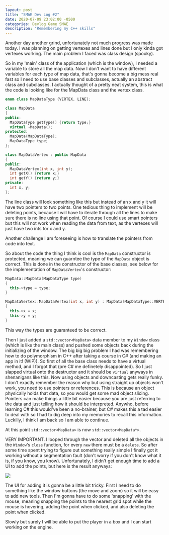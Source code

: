 ```yaml
---
layout: post
title: "SMAE Dev Log #2"
date: 2020-07-09 23:02:00 -0500
categories: Devlog Game SMAE
description: "Remembering my C++ skills"
---
```


Another day another grind, unfortunately not much progress was made today. I was planning on getting vertexes
and lines done but I only kinda got vertexes working. The main problem I faced was class design (spooky).

So in my 'main' class of the application (which is the window), I needed a variable to store all the map data.
Now I don't want to have different variables for each type of map data, that's gonna become a big mess real
fast so I need to use base classes and subclasses, actually an abstract class and subclasses. I actually
thought of a pretty neat system, this is what the code is looking like for the MapData class and the vertex
class.

```c++
enum class MapDataType {VERTEX, LINE};

class MapData
{
public:
  MapDataType getType() {return type;}
  virtual ~MapData();
protected:
  MapData(MapDataType);
  MapDataType type;
};

class MapDataVertex : public MapData
{
public:
  MapDataVertex(int x, int y);
  int getX() {return x;}
  int getY() {return y;}
private:
  int x, y;
};
```

The line class will look something like this but instead of an x and y it will have two pointers to two points. One
tedious thing to implement will be deleting points, because I will have to iterate through all the lines to make
sure there is no line using that point. Of course I could use smart pointers but this will not work when reading
the data from text, as the vertexes will just have two ints for x and y.

Another challenge I am foreseeing is how to translate the pointers from code into text.

So about the code the thing I think is cool is the ```MapData``` constructor is protected, meaning we can guarntee
the type of the ```MapData``` object is correct. This is done in the constructor of the base classes, see below
for the implementation of ```MapDataVertex```'s constructor:

```c++
MapData::MapData(MapDataType type)
{
  this->type = type;
}

MapDataVertex::MapDataVertex(int x, int y) : MapData(MapDataType::VERTEX)
{
  this->x = x;
  this->y = y;
}
```

This way the types are guaranteed to be correct.

Then I just added a ```std::vector<MapData>``` data member to my ```Window``` class (which is like the main class)
and pushed some objects back during the initializing of the window. The big big big problem I had was remembering
how to do polymorphism in C++ after taking a course in C# (and making an app in it! (WIP)). So first of all the base
class needs to have a virtual method, and I forgot that (pre C# me definetely disappointed). So I just slapped
virtual onto the destructor and it should be ```virtual``` anyways in shenanigans like this. Now using objects and
downcasting gets really funky. I don't exactly remember the reason why but using straight up objects won't work,
you need to use pointers or references. This is because an object physically holds that data, so you would get some
mad object slicing. Pointers can make things a little bit easier because you are just referring
to the data and just telling how it should be interpreted. Anywho, before learning C# this would've been a no-brainer,
but C# makes this a tad easier to deal with so I had to dig deep into my memories to recall this information. Luckilly,
I think I am back so I am able to continue.

At this point ```std::vector<MapData>``` is now ```std::vector<MapData*>```.

VERY IMPORTANT. I looped through the vector and deleted all the objects in the ```Window```'s ```close``` function, for
every ```new``` there must be a ```delete```. So after some time spent trying to figure out something really simple I
finally got it working without a segmentation fault (don't worry if you don't know what it is, if you know, you know).
Unfortunately, I didn't get enough time to add a UI to add the points, but here is the result anyways:

<img src="https://mistermjir.github.io/assets/images/smae/smae_dev_log_2_1.png">

The UI for adding it is gonna be a little bit tricky. First I need to do something like the window buttons (the move and zoom)
so it will be easy to add new tools. Then I'm gonna have to do some 'snapping' with the mouse, meaning snapping the points
to the nearest grid spot while the mouse is hovering, adding the point when clicked, and also deleting the point when clicked.

Slowly but surely I will be able to put the player in a box and I can start working on the engine.

